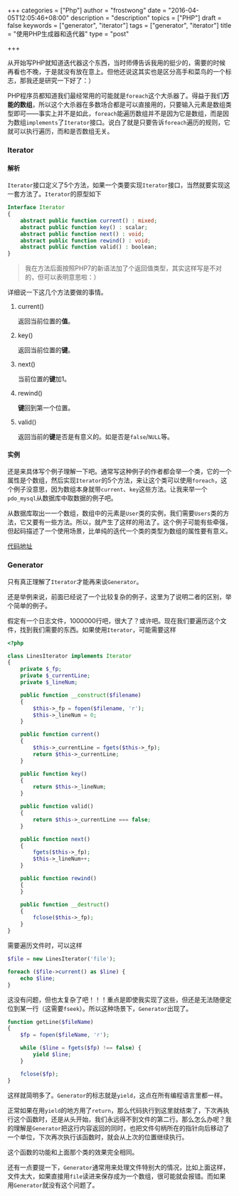 +++
categories = ["Php"]
author = "frostwong"
date = "2016-04-05T12:05:46+08:00"
description = "description"
topics = ["PHP"]
draft = false
keywords = ["generator", "iterator"]
tags = ["generator", "iterator"]
title = "使用PHP生成器和迭代器"
type = "post"

+++

从开始写PHP就知道迭代器这个东西，当时师傅告诉我用的挺少的，需要的时候再看也不晚，于是就没有放在意上。但他还说这其实也是区分高手和菜鸟的一个标志，那我还是研究一下好了：）

PHP程序员都知道我们最经常用的可能就是`foreach`这个大杀器了。得益于我们**万能的数组**，所以这个大杀器在多数场合都是可以直接用的，只要输入元素是数组类型即可——事实上并不是如此，`foreach`能遍历数组并不是因为它是数组，而是因为数组`implements`了`Iterator`接口。说白了就是只要告诉`foreach`遍历的规则，它就可以执行遍历，而和是否数组无关。

### Iterator

#### 解析

`Iterator`接口定义了5个方法，如果一个类要实现`Iterator`接口，当然就要实现这一套方法了。`Iterator`的原型如下

```php
Interface Iterator
{
	abstract public function current() : mixed;
	abstract public function key() : scalar;
	abstract public function next() : void;
	abstract public function rewind() : void;
	abstract public function valid() : boolean;
}
```

> 我在方法后面按照PHP7的新语法加了个返回值类型，其实这样写是不对的，但可以表明意思啦：）

详细说一下这几个方法要做的事情。

1. current()

	返回当前位置的**值**。

2. key()

	返回当前位置的**键**。
	
3. next()

	当前位置的**键**加1。
	
4. rewind()

	**键**回到第一个位置。
	
5. valid()

	返回当前的**键**是否是有意义的。如是否是`false`/`NULL`等。
	
#### 实例

还是来具体写个例子理解一下吧。通常写这种例子的作者都会举一个类，它的一个属性是个数组，然后实现`Iterator`的5个方法，来让这个类可以使用`foreach`，这个例子没意思，因为数组本身就带`current`、`key`这些方法。让我来举一个`pdo_mysql`从数据库中取数据的例子吧。

从数据库取出一一个数组，数组中的元素是`User`类的实例，我们需要`Users`类的方法，它又要有一些方法。所以，就产生了这样的用法了。这个例子可能有些牵强，但起码描述了一个使用场景，比单纯的迭代一个类的类型为数组的属性要有意义。

[代码地址](https://git.coding.net/lovelock/iterator_example.git)


### Generator

只有真正理解了`Iterator`才能再来谈`Generator`。

还是举例来说，前面已经说了一个比较复杂的例子，这里为了说明二者的区别，举个简单的例子。

假定有一个日志文件，1000000行吧，很大了？或许吧。现在我们要遍历这个文件，找到我们需要的东西。如果使用`Iterator`，可能需要这样

```php
<?php

class LinesIterator implements Iterator
{
	private $_fp;
	private $_currentLine;
	private $_lineNum;

	public function __construct($filename)
	{
		$this->_fp = fopen($filename, 'r');
		$this->_lineNum = 0;
	}

	public function current()
	{
		$this->_currentLine = fgets($this->_fp);
		return $this->_currentLine;
	}

	public function key()
	{
		return $this->_lineNum;
	}

	public function valid()
	{
		return $this->_currentLine === false;
	}

	public function next()
	{
		fgets($this->_fp);
		$this->_lineNum++;
	}

	public function rewind()
	{
	}

	public function __destruct()
	{
		fclose($this->_fp);
	}
}
```

需要遍历文件时，可以这样

```php
$file = new LinesIterator('file');

foreach ($file->current() as $line) {
	echo $line;
}
```

这没有问题，但也太复杂了吧！！！重点是即使我实现了这些，但还是无法随便定位到某一行（这需要`fseek`）。所以这种场景下，`Generator`出现了。

```php
function getLine($fileName)
{
	$fp = fopen($fileName, 'r');	

	while ($line = fgets($fp) !== false) {
		yield $line;
	}

	fclose($fp);
}
```

这样就简明多了。`Generator`的标志就是`yield`，这点在所有编程语言里都一样。

正常如果在用`yield`的地方用了`return`，那么代码执行到这里就结束了，下次再执行这个函数时，还是从头开始，我们永远得不到文件的第二行。那么怎么办呢？我的理解是`Generator`把这行内容返回的同时，也把文件句柄所在的指针向后移动了一个单位，下次再次执行该函数时，就会从上次的位置继续执行。

这个函数的功能和上面那个类的效果完全相同。

还有一点要提一下，`Generator`通常用来处理文件特别大的情况，比如上面这样，文件太大，如果直接用`file`读进来保存成为一个数组，很可能就会报错。而如果用`Generator`就没有这个问题了。
	




